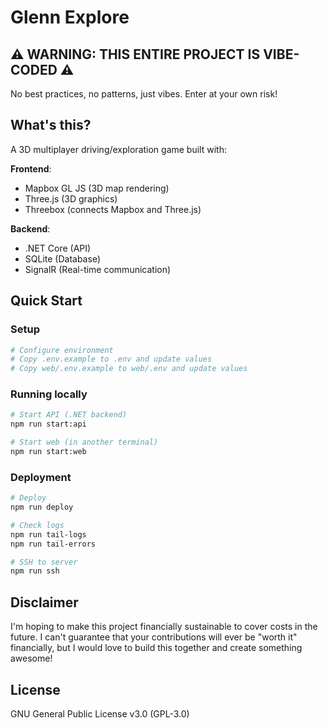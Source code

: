 # Glenn Explore

## ⚠️ WARNING: THIS ENTIRE PROJECT IS VIBE-CODED ⚠️
No best practices, no patterns, just vibes. Enter at your own risk!

## What's this?
A 3D multiplayer driving/exploration game built with:

**Frontend**:
- Mapbox GL JS (3D map rendering)
- Three.js (3D graphics)
- Threebox (connects Mapbox and Three.js)

**Backend**:
- .NET Core (API)
- SQLite (Database)
- SignalR (Real-time communication)

## Quick Start

### Setup
```bash
# Configure environment
# Copy .env.example to .env and update values
# Copy web/.env.example to web/.env and update values
```

### Running locally
```bash
# Start API (.NET backend)
npm run start:api

# Start web (in another terminal)
npm run start:web
```

### Deployment
```bash
# Deploy
npm run deploy

# Check logs
npm run tail-logs
npm run tail-errors

# SSH to server
npm run ssh
```

## Disclaimer
I'm hoping to make this project financially sustainable to cover costs in the future. I can't guarantee that your contributions will ever be "worth it" financially, but I would love to build this together and create something awesome!

## License
GNU General Public License v3.0 (GPL-3.0) 
